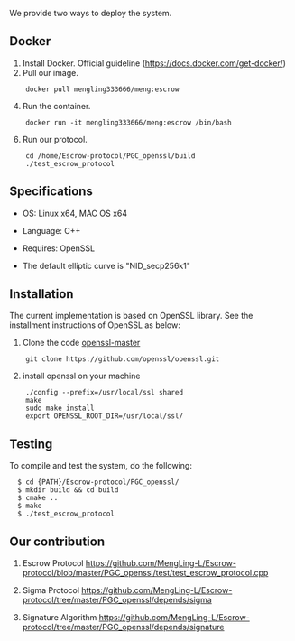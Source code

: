 We provide two ways to deploy the system.

## Docker
1. Install Docker. Official guideline (https://docs.docker.com/get-docker/)
2. Pull our image.
```
    docker pull mengling333666/meng:escrow
```
4. Run the container.
```
    docker run -it mengling333666/meng:escrow /bin/bash
```
6. Run our protocol.
```
    cd /home/Escrow-protocol/PGC_openssl/build
    ./test_escrow_protocol
```
## Specifications

- OS: Linux x64, MAC OS x64

- Language: C++

- Requires: OpenSSL

- The default elliptic curve is "NID_secp256k1"


## Installation

The current implementation is based on OpenSSL library. See the installment instructions of OpenSSL as below:  

1. Clone the code [openssl-master](https://github.com/openssl/openssl.git)

```
    git clone https://github.com/openssl/openssl.git
```

2. install openssl on your machine

```
    ./config --prefix=/usr/local/ssl shared
    make 
    sudo make install
    export OPENSSL_ROOT_DIR=/usr/local/ssl/
```


## Testing


To compile and test the system, do the following: 

```
  $ cd {PATH}/Escrow-protocol/PGC_openssl/
  $ mkdir build && cd build
  $ cmake ..
  $ make
  $ ./test_escrow_protocol
```

## Our contribution

1. Escrow Protocol https://github.com/MengLing-L/Escrow-protocol/blob/master/PGC_openssl/test/test_escrow_protocol.cpp

2. Sigma Protocol https://github.com/MengLing-L/Escrow-protocol/tree/master/PGC_openssl/depends/sigma

3. Signature Algorithm https://github.com/MengLing-L/Escrow-protocol/tree/master/PGC_openssl/depends/signature



